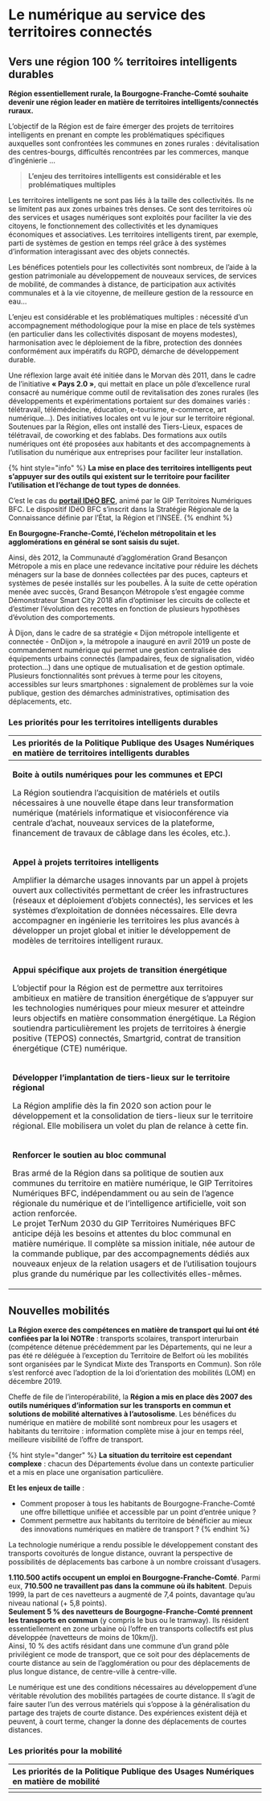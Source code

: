# Le numérique au service des territoires connectés

## Vers une région 100 % territoires intelligents durables

**Région essentiellement rurale, la Bourgogne-Franche-Comté souhaite devenir une région leader en matière de territoires intelligents/connectés ruraux.** 

L’objectif de la Région est de faire émerger des projets de territoires intelligents en prenant en compte les problématiques spécifiques auxquelles sont confrontées les communes en zones rurales : dévitalisation des centres-bourgs, difficultés rencontrées par les commerces, manque d’ingénierie …

> **L’enjeu des territoires intelligents est considérable et les problématiques multiples**

Les territoires intelligents ne sont pas liés à la taille des collectivités. Ils ne se limitent pas aux zones urbaines très denses. Ce sont des territoires où des services et usages numériques sont exploités pour faciliter la vie des citoyens, le fonctionnement des collectivités et les dynamiques économiques et associatives. Les territoires intelligents tirent, par exemple, parti de systèmes de gestion en temps réel grâce à des systèmes d’information interagissant avec des objets connectés. 

Les bénéfices potentiels pour les collectivités sont nombreux, de l’aide à la gestion patrimoniale au développement de nouveaux services, de services de mobilité, de commandes à distance, de participation aux activités communales et à la vie citoyenne, de meilleure gestion de la ressource en eau…

L’enjeu est considérable et les problématiques multiples : nécessité d’un accompagnement méthodologique pour la mise en place de tels systèmes \(en particulier dans les collectivités disposant de moyens modestes\), harmonisation avec le déploiement de la fibre, protection des données conformément aux impératifs du RGPD, démarche de développement durable. 

Une réflexion large avait été initiée dans le Morvan dès 2011, dans le cadre de l’initiative **« Pays 2.0 »**, qui mettait en place un pôle d’excellence rural consacré au numérique comme outil de revitalisation des zones rurales \(les développements et expérimentations portaient sur des domaines variés : télétravail, télémédecine, éducation, e-tourisme, e-commerce, art numérique…\). Des initiatives locales ont vu le jour sur le territoire régional. Soutenues par la Région, elles ont installé des Tiers-Lieux, espaces de télétravail, de coworking et des fablabs. Des formations aux outils numériques ont été proposées aux habitants et des accompagnements à l’utilisation du numérique aux entreprises pour faciliter leur installation.

{% hint style="info" %}
**La mise en place des territoires intelligents peut s’appuyer sur des outils qui existent sur le territoire pour faciliter l’utilisation et l’échange de tout types de données**. 

C’est le cas du [**portail IDéO BFC**](https://ideo.ternum-bfc.fr), animé par le GIP Territoires Numériques BFC. Le dispositif IDéO BFC s’inscrit dans la Stratégie Régionale de la Connaissance définie par l’État, la Région et l’INSEE.
{% endhint %}

**En Bourgogne-Franche-Comté, l’échelon métropolitain et les agglomérations en général se sont saisis du sujet.** 

Ainsi, dès 2012, la Communauté d’agglomération Grand Besançon Métropole a mis en place une redevance incitative pour réduire les déchets ménagers sur la base de données collectées par des puces, capteurs et systèmes de pesée installés sur les poubelles. À la suite de cette opération menée avec succès, Grand Besançon Métropole s’est engagée comme Démonstrateur Smart City 2018 afin d’optimiser les circuits de collecte et d’estimer l’évolution des recettes en fonction de plusieurs hypothèses d’évolution des comportements. 

À Dijon, dans le cadre de sa stratégie « Dijon métropole intelligente et connectée - OnDijon », la métropole a inauguré en avril 2019 un poste de commandement numérique qui permet une gestion centralisée des équipements urbains connectés \(lampadaires, feux de signalisation, vidéo protection…\) dans une optique de mutualisation et de gestion optimale. Plusieurs fonctionnalités sont prévues à terme pour les citoyens, accessibles sur leurs smartphones : signalement de problèmes sur la voie publique, gestion des démarches administratives, optimisation des déplacements, etc.

### Les priorités pour les territoires intelligents durables

<table>
  <thead>
    <tr>
      <th style="text-align:left"><b>Les priorit&#xE9;s </b>de la Politique Publique des Usages Num&#xE9;riques <b>en mati&#xE8;re de territoires intelligents durables</b>
      </th>
    </tr>
  </thead>
  <tbody>
    <tr>
      <td style="text-align:left">
        <p><b>Boite &#xE0; outils num&#xE9;riques pour les communes et EPCI</b>
        </p>
        <p>La R&#xE9;gion soutiendra l&#x2019;acquisition de mat&#xE9;riels et outils
          n&#xE9;cessaires &#xE0; une nouvelle &#xE9;tape dans leur transformation
          num&#xE9;rique (mat&#xE9;riels informatique et visioconf&#xE9;rence via
          centrale d&#x2019;achat, nouveaux services de la plateforme, financement
          de travaux de c&#xE2;blage dans les &#xE9;coles, etc.).</p>
      </td>
    </tr>
    <tr>
      <td style="text-align:left">
        <p><b>Appel &#xE0; projets territoires intelligents</b>
        </p>
        <p>Amplifier la d&#xE9;marche usages innovants par un appel &#xE0; projets
          ouvert aux collectivit&#xE9;s permettant de cr&#xE9;er les infrastructures
          (r&#xE9;seaux et d&#xE9;ploiement d&#x2019;objets connect&#xE9;s), les
          services et les syst&#xE8;mes d&#x2019;exploitation de donn&#xE9;es n&#xE9;cessaires.
          Elle devra accompagner en ing&#xE9;nierie les territoires les plus avanc&#xE9;s
          &#xE0; d&#xE9;velopper un projet global et initier le d&#xE9;veloppement
          de mod&#xE8;les de territoires intelligent ruraux.</p>
      </td>
    </tr>
    <tr>
      <td style="text-align:left">
        <p><b>Appui sp&#xE9;cifique aux projets de transition &#xE9;nerg&#xE9;tique</b>
        </p>
        <p>L&#x2019;objectif pour la R&#xE9;gion est de permettre aux territoires
          ambitieux en mati&#xE8;re de transition &#xE9;nerg&#xE9;tique de s&#x2019;appuyer
          sur les technologies num&#xE9;riques pour mieux mesurer et atteindre leurs
          objectifs en mati&#xE8;re consommation &#xE9;nerg&#xE9;tique. La R&#xE9;gion
          soutiendra particuli&#xE8;rement les projets de territoires &#xE0; &#xE9;nergie
          positive (TEPOS) connect&#xE9;s, Smartgrid, contrat de transition &#xE9;nerg&#xE9;tique
          (CTE) num&#xE9;rique.</p>
      </td>
    </tr>
    <tr>
      <td style="text-align:left">
        <p><b>D&#xE9;velopper l&#x2019;implantation de tiers-lieux sur le territoire r&#xE9;gional</b>
        </p>
        <p>La R&#xE9;gion amplifie d&#xE8;s la fin 2020 son action pour le d&#xE9;veloppement
          et la consolidation de tiers-lieux sur le territoire r&#xE9;gional. Elle
          mobilisera un volet du plan de relance &#xE0; cette fin.</p>
      </td>
    </tr>
    <tr>
      <td style="text-align:left">
        <p><b>Renforcer le soutien au bloc communal</b>
        </p>
        <p>Bras arm&#xE9; de la R&#xE9;gion dans sa politique de soutien aux communes
          du territoire en mati&#xE8;re num&#xE9;rique, le GIP Territoires Num&#xE9;riques
          BFC, ind&#xE9;pendamment ou au sein de l&#x2019;agence r&#xE9;gionale du
          num&#xE9;rique et de l&#x2019;intelligence artificielle, voit son action
          renforc&#xE9;e.
          <br />Le projet TerNum 2030 du GIP Territoires Num&#xE9;riques BFC anticipe
          d&#xE9;j&#xE0; les besoins et attentes du bloc communal en mati&#xE8;re
          num&#xE9;rique. Il compl&#xE8;te sa mission initiale, n&#xE9;e autour de
          la commande publique, par des accompagnements d&#xE9;di&#xE9;s aux nouveaux
          enjeux de la relation usagers et de l&#x2019;utilisation toujours plus
          grande du num&#xE9;rique par les collectivit&#xE9;s elles-m&#xEA;mes.</p>
      </td>
    </tr>
  </tbody>
</table>

## Nouvelles mobilités

**La Région exerce des compétences en matière de transport qui lui ont été confiées par la loi NOTRe** : transports scolaires, transport interurbain \(compétence détenue précédemment par les Départements, qui ne leur a pas été re déléguée à l’exception du Territoire de Belfort où les mobilités sont organisées par le Syndicat Mixte des Transports en Commun\). Son rôle s’est renforcé avec l’adoption de la loi d’orientation des mobilités \(LOM\) en décembre 2019. 

Cheffe de file de l’interopérabilité, la **Région a mis en place dès 2007 des outils numériques d’information sur les transports en commun et solutions de mobilité alternatives à l’autosolisme**. Les bénéfices du numérique en matière de mobilité sont nombreux pour les usagers et habitants du territoire : information complète mise à jour en temps réel, meilleure visibilité de l’offre de transport.

{% hint style="danger" %}
**La situation du territoire est cependant complexe** : chacun des Départements évolue dans un contexte particulier et a mis en place une organisation particulière. 

**Et les enjeux de taille** : 

* Comment proposer à tous les habitants de Bourgogne-Franche-Comté une offre billettique unifiée et accessible par un point d’entrée unique ? 
* Comment permettre aux habitants du territoire de bénéficier au mieux des innovations numériques en matière de transport ?
{% endhint %}

La technologie numérique a rendu possible le développement constant des transports covoiturés de longue distance, ouvrant la perspective de possibilités de déplacements bas carbone à un nombre croissant d’usagers. 

**1.110.500 actifs occupent un emploi en Bourgogne-Franche-Comté**. Parmi eux, **710.500 ne travaillent pas dans la commune où ils habitent**. Depuis 1999, la part de ces navetteurs a augmenté de 7,4 points, davantage qu’au niveau national \(+ 5,8 points\).   
**Seulement 5 % des navetteurs de Bourgogne-Franche-Comté prennent les transports en commun** \(y compris le bus ou le tramway\). Ils résident essentiellement en zone urbaine où l’offre en transports collectifs est plus développée \(navetteurs de moins de 10km/j\).   
Ainsi, 10 % des actifs résidant dans une commune d’un grand pôle privilégient ce mode de transport, que ce soit pour des déplacements de courte distance au sein de l’agglomération ou pour des déplacements de plus longue distance, de centre-ville à centre-ville.

Le numérique est une des conditions nécessaires au développement d’une véritable révolution des mobilités partagées de courte distance. Il s’agit de faire sauter l’un des verrous matériels qui s’oppose à la généralisation du partage des trajets de courte distance. Des expériences existent déjà et peuvent, à court terme, changer la donne des déplacements de courtes distances.

### Les priorités pour la mobilité

| **Les priorités** de la Politique Publique des Usages Numériques **en matière de mobilité** |
| :--- |
|  |

